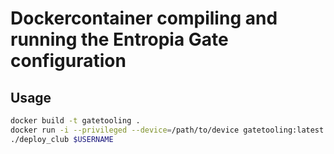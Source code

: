 # Dockercontainer compiling and running the Entropia Gate configuration

## Usage
```bash
docker build -t gatetooling .
docker run -i --privileged --device=/path/to/device gatetooling:latest /bin/bash 
./deploy_club $USERNAME
```
